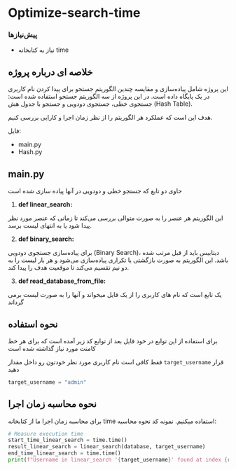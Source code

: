 # Optimize-search-time 
### پیش‌نیازها
- نیاز به کتابخانه time

## خلاصه ای درباره پروژه
این پروژه شامل پیاده‌سازی و مقایسه چندین الگوریتم جستجو برای پیدا کردن نام کاربری در یک پایگاه داده است. در این پروژه از سه الگوریتم جستجو استفاده شده است: جستجوی خطی، جستجوی دودویی و جستجو با جدول هش (Hash Table). 

هدف این است که عملکرد هر الگوریتم را از نظر زمان اجرا و کارایی بررسی کنیم.

 فایل:
 - main.py
 - Hash.py

## main.py
حاوی دو تابع که جستجو خطی و دودویی در آنها پیاده سازی شده است 
1. **def linear_search:**

این الگوریتم هر عنصر را به صورت متوالی بررسی می‌کند تا زمانی که عنصر مورد نظر پیدا شود یا به انتهای لیست برسد.

2. **def binary_search:**

برای پیاده‌سازی جستجوی دودویی (Binary Search)، دیتابیس باید از قبل مرتب شده باشد. این الگوریتم به صورت بازگشتی یا تکراری پیاده‌سازی می‌شود و هر بار لیست را به دو نیم تقسیم می‌کند تا موقعیت هدف را پیدا کند. 

3. **def read_database_from_file:**

یک تابع است که نام های کاربری را از یک فایل میخواند و آنها را به صورت لیست برمی گرداند


## نحوه استفاده
برای استفاده از این توابع در خود فایل بعد از توابع کد زیر آمده است که برای هر خط کامنت مورد نیاز گذاشته شده است

فقط کافی است نام کاربری مورد نظر خودتون رو داخل مقدار `target_username` قرار دهید
```python
target_username = "admin"
```

## نحوه محاسبه زمان اجرا
برای محاسبه زمان اجرا ما از کتابخانه time استفاده میکنیم. نمونه کد نحوه محاسبه:
```python
# Measure execution time
start_time_linear_search = time.time()
result_linear_search = linear_search(database, target_username)
end_time_linear_search = time.time()
print(f"Username in linear_search '{target_username}' found at index {result_linear_search}.")
```
